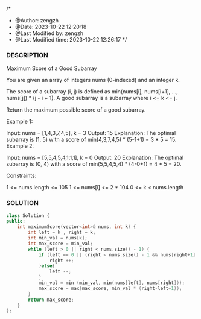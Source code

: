 /*
 * @Author: zengzh 
 * @Date: 2023-10-22 12:20:18 
 * @Last Modified by: zengzh
 * @Last Modified time: 2023-10-22 12:26:17
 */

### DESCRIPTION

Maximum Score of a Good Subarray

You are given an array of integers nums (0-indexed) and an integer k.

The score of a subarray (i, j) is defined as min(nums[i], nums[i+1], ..., nums[j]) * (j - i + 1). A good subarray is a subarray where i <= k <= j.

Return the maximum possible score of a good subarray.

 

Example 1:

Input: nums = [1,4,3,7,4,5], k = 3
Output: 15
Explanation: The optimal subarray is (1, 5) with a score of min(4,3,7,4,5) * (5-1+1) = 3 * 5 = 15. 
Example 2:

Input: nums = [5,5,4,5,4,1,1,1], k = 0
Output: 20
Explanation: The optimal subarray is (0, 4) with a score of min(5,5,4,5,4) * (4-0+1) = 4 * 5 = 20.
 

Constraints:

1 <= nums.length <= 105
1 <= nums[i] <= 2 * 104
0 <= k < nums.length

### SOLUTION

```c++
class Solution {
public:
    int maximumScore(vector<int>& nums, int k) {
        int left = k , right = k;
        int min_val = nums[k];
        int max_score = min_val;
        while (left > 0 || right < nums.size() - 1) {
            if (left == 0 || (right < nums.size() - 1 && nums[right+1] > nums[left-1])){
                right ++;
            }else{
                left --;
            }
            min_val = min (min_val, min(nums[left], nums[right]));
            max_score = max(max_score, min_val * (right-left+1));
        }
        return max_score;
    }
};
```

